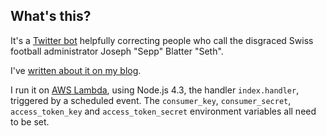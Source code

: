 ## What's this?

It's a [Twitter bot][twitter] helpfully correcting people who call the
disgraced Swiss football administrator Joseph "Sepp" Blatter "Seth".

I've [written about it on my blog][blog].

I run it on [AWS Lambda][lambda], using Node.js 4.3, the handler
`index.handler`, triggered by a scheduled event. The `consumer_key`,
`consumer_secret`, `access_token_key` and `access_token_secret` environment
variables all need to be set.

[twitter]: https://twitter.com/sepp_not_seth
[blog]: https://joshuagoodw.in/2015/06/sepp_not_seth
[lambda]: https://aws.amazon.com/lambda/details/
